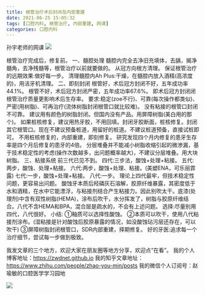 ```yaml
---
title: 根管治疗术后封闭及内部重建
date: 2021-06-25 15:05:32
tags: [口腔内科, 根管治疗, 内部重建, 网课]
categories: 口腔内科
---
```

孙宇老师的网课
![](https://zymblog-1258069789.cos.ap-chengdu.myqcloud.com/blog0253-rctcj/01.jpeg)

根管治疗完成后，修复前。
一、髓腔处理
髓腔内完全去净旧充填体，去龋，揭净髓角，去净残髓等，根管治疗以前就要做的。
从冠方向根方清理。
保证根管治疗的远期效果:做好每一步。
清理髓腔内Ah Plus:干燥，在髓腔内放入酒精(高浓度的)，用洁牙机清理。
二、即刻封闭
根管好，术后冠方封闭不好，五年成功率44.1%。
根管不好，术后冠方封闭严密，五年成功率67.6%。
即术后冠方封闭闭根管治疗质量更影响术后生存率。
要求:稳定(zoe不行)、可靠(每次操作都类似)、严密(用树脂)、可再治疗(流体树脂封闭根管口就比较难)。
没有粘接的根管口封闭不可靠。
建议用有颜色的树脂封闭。但国内没有产品。用屏障树脂(美白用的那个)。
如果桩核修复，建议用热牙胶，不用回填。封闭牙胶断面，桩核修复。封闭其它根管口。现在不建议预备桩道，用留好的桩道。不建议桩道预备，直接试桩即可。
不用桩核修复的，内部重建，即刻修复。
研究发现四个月内修复的患牙生存率是四个月后修复的患牙的4倍。
分层堆叠并不能减小树脂收缩引起的微渗漏，基于技术稳定性的考虑(操作次数越多，出问题概率越大)，不建议分层堆叠。用大块树脂。
三、粘接系统
前三代已见不到。
四代:三步法，酸蚀+处理+粘接。
五代:两步，酸蚀、处理+粘接。
六代:两步，酸蚀+处理、粘接。(美塑ENA，可乐丽霏露)
七代:一步，酸蚀+处理+粘接。
八代:一步。
理论上四代最牢，但技术稳定性问题，更容易出问题。
酸蚀牙本质后羟磷灰石溶解，胶原纤维暴露，其密度低于水和酒精，在水中它能漂浮，与粘接剂结合产生粘接力。因此别吹太干。底漆(处理剂)中含有双性树脂(HEMA)，涂布后吹干，水分挥发了，树脂与胶原纤维结合。八代不含HEMA和BPA，混合层是疏水的，不会有上述问题。
选择:尽量别用四代，八代很好。
小结:
①釉质可以选择性酸蚀。
②本质可以吹干，使用八代粘接剂涂布。(湿粘接是针对酸蚀后胶原暴露的情况，如没酸蚀玷污层还存在，可以吹干)
③屏障树脂封闭根管口，SDR内部重建，择期修复。
好的牙医:追求每一个治疗细节，尝试每一步做到极致。




我发文章的三个地方，欢迎大家在朋友圈等地方分享，欢迎点“在看”。
我的个人博客地址：https://zwdnet.github.io
我的知乎文章地址： https://www.zhihu.com/people/zhao-you-min/posts
我的微信个人订阅号：赵瑜敏的口腔医学学习园地








![](https://zymblog-1258069789.cos.ap-chengdu.myqcloud.com/other/wx.jpg)